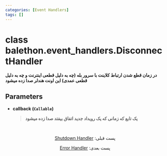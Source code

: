 ```yaml
---
categories: [Event Handlers]
tags: []
---
```


<h1>class balethon.event_handlers.<strong>DisconnectHandler</strong></h1>

<p align="left" dir="rtl"><strong>در زمان قطع شدن ارتباط کلاینت با سرور بله (چه به دلیل قطعی اینترنت و چه به دلیل قطعی عمدی) این اونت هندلر صدا زده میشود</strong></p>

<h2>Parameters</h2>

<ul>
<li><strong>callback (<code>Callable</code>)</strong><blockquote dir="rtl">
<p><strong>یک تابع که زمانی که یک رویداد جدید اتفاق بیفتد صدا زده میشود</strong></p>
</blockquote>
</li>
</ul>

<br>

<p align="center" dir="rtl">پست قبلی: <a href="https://balethon.ir/posts/shutdown-handler">Shutdown Handler</a></p>

<p align="center" dir="rtl">پست بعدی: <a href="https://balethon.ir/posts/error-handler">Error Handler</a></p>